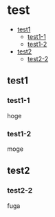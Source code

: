 # test

<!-- START doctoc generated TOC please keep comment here to allow auto update -->
<!-- DON'T EDIT THIS SECTION, INSTEAD RE-RUN doctoc TO UPDATE -->


- [test1](#test1)
  - [test1-1](#test1-1)
  - [test1-2](#test1-2)
- [test2](#test2)
  - [test2-2](#test2-2)

<!-- END doctoc generated TOC please keep comment here to allow auto update -->

## test1
### test1-1
hoge

### test1-2
moge

## test2
### test2-2
fuga

